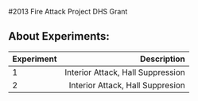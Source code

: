 #2013 Fire Attack Project
DHS Grant

About Experiments:
--------------------------------------------------------------------
| Experiment | Description                         |
|------------|------------------------------------:|
| 1          | Interior Attack, Hall Suppression   |
| 2          | Interior Attack, Hall Suppresion    |
